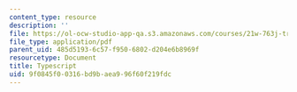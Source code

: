```yaml
---
content_type: resource
description: ''
file: https://ol-ocw-studio-app-qa.s3.amazonaws.com/courses/21w-763j-transmedia-storytelling-modern-science-fiction-spring-2014/9f0845f00316bd9baea996f60f219fdc_MIT21W_763JS14_DilonHndwrt.pdf
file_type: application/pdf
parent_uid: 485d5193-6c57-f950-6802-d204e6b8969f
resourcetype: Document
title: Typescript
uid: 9f0845f0-0316-bd9b-aea9-96f60f219fdc
---
```

